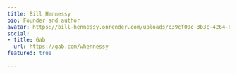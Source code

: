 ```yaml
---
title: Bill Hennessy
bio: Founder and author
avatar: https://bill-hennessy.onrender.com/uploads/c39cf00c-3b3c-4264-8625-cf2cf94cc689_1_201_a.jpeg
social:
- title: Gab
  url: https://gab.com/whennessy
featured: true

---
```

